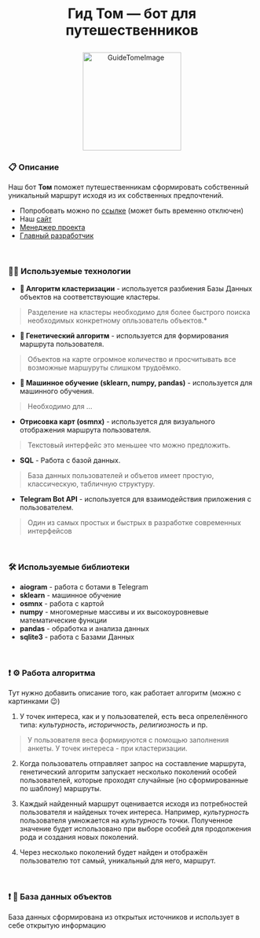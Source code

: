 # <p  align="center">Гид Том — бот для путешественников</p>

<p align="center">
<img src="https://cdn.discordapp.com/attachments/883024812950323210/1133522975413506158/tom.png" alt="GuideTomeImage" width="200"/>
</p>

### 📋 Описание
Наш бот **Том** поможет путешественникам сформировать собственный уникальный маршрут исходя из их собственных предпочтений.
* Попробовать можно по [ссылке](https://t.me/GuideTomBot) (может быть временно отключен)
* Наш [сайт](https://t.me/GuideTomBot)
* [Менеджер проекта](https://t.me/lirik_man_73)
* [Главный разработчик](https://t.me/rare_action)
</br>

### 👨‍💻 Используемые технологии
- **🤖 Алгоритм кластеризации** - используется разбиения Базы Данных объектов на соответствующие кластеры.
>Разделение на кластеры необходимо для более быстрого поиска необходимых конкретному опльзователь объектов.*
- **🤖 Генетический алгоритм** - используется для формирования маршрута пользователя.
>Объектов на карте огромное количество и просчитывать все возможные маршуруты слишком трудоёмко.
- **🤖 Машинное обучение (sklearn, numpy, pandas)** - используется для машинного обучения.
>Необходимо для ...
- **Отрисовка карт (osmnx)** - используется для визуального отображения маршрута пользователя.
>Текстовый интерфейс это меньшее что можно предложить.
- **SQL** - Работа с базой данных.
>База данных пользователей и объетов имеет простую, классическую, табличную структуру.
- **Telegram Bot API** - используется для взаимодействия приложения с пользователем.
>Один из самых простых и быстрых в разработке современных интерфейсов

</br>

### 🛠 Используемые библиотеки
- **aiogram** - работа с ботами в Telegram
- **sklearn** - машинное обучение
- **osmnx** - работа с картой
- **numpy** - многомерные массивы и их высокоуровневые математические функции
- **pandas** - обработка и анализа данных
- **sqlite3** - работа с Базами Данных
</br>

### ❗️ ⚙️ Работа алгоритма

Тут нужно добавить описание того, как работает алгоритм (можно с картинками 😉)

1) У точек интереса, как и у пользователей, есть веса опрелелённого типа: *культурность*, *историчность*, *религиозность* и пр.
>У пользователя веса формируются с помощью заполнения анкеты. У точек интереса - при кластеризации.

2) Когда пользователь отправляет запрос на составление маршрута, генетический алгоритм запускает несколько поколений особей пользователей, которые проходят случайные (но сформированные по шаблону) маршруты.

3) Каждый найденный маршрут оценивается исходя из потребностей пользователя и найденых точек интереса. Например, *культурность* пользователя умножается на *культурность* точки. Полученное значение будет использовано при выборе особей для продолжения рода и создания новых поколений.

4) Через несколько поколений будет найден и отображён пользователю тот самый, уникальный для него, маршрут.

</br>

### ❗️ 💼 База данных объектов
База данных сформирована из открытых источников и использует в себе открытую информацию
</br>
